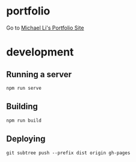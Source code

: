 # portfolio

Go to <a href="https://github.com/kayoMichael"> Michael Li's Portfolio Site </a>


# development

## Running a server
``` npm run serve ```

## Building
``` npm run build ```

## Deploying
``` git subtree push --prefix dist origin gh-pages ```
